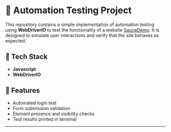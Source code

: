 # 🧪 Automation Testing Project

This repository contains a simple implementation of automation testing using **WebDriverIO** to test the functionality of a website [SauceDemo](https://www.saucedemo.com/). It is designed to simulate user interactions and verify that the site behaves as expected.

## 🔧 Tech Stack

- **Javascript**
- **WebDriverIO**

## 🚀 Features

- Automated login test
- Form submission validation
- Element presence and visibility checks
- Test results printed in terminal

---
